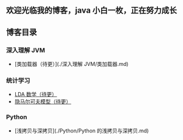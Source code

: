 ## 欢迎光临我的博客，java 小白一枚，正在努力成长

## 博客目录

### 深入理解 JVM

- [类加载器（待更）](./深入理解 JVM/类加载器.md)

### 统计学习

- [LDA 数学（待更）](./统计学习/LDA数学.md)
- [隐马尔可夫模型（待更）](./统计学习/隐马尔可夫模型)

### Python

- [浅拷贝与深拷贝](./Python/Python 的浅拷贝与深拷贝.md)